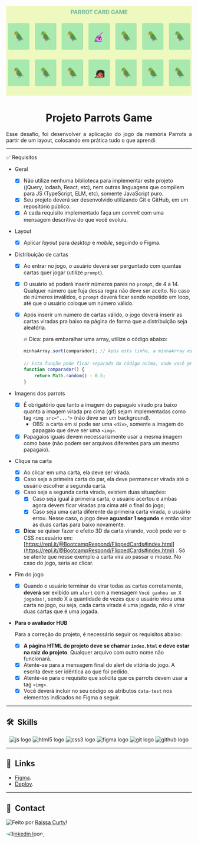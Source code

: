 ![Imagem 1](./layout-projeto.png "Imagem 1")

<h1 align="center">Projeto Parrots Game </h1>

<p align="justify">Esse desafio, foi desenvolver a aplicação do jogo da memória Parrots a partir de um layout, colocando em prática tudo o que aprendi.</p>
<hr/>
✅ Requisitos

- Geral
    - [x]  Não utilize nenhuma biblioteca para implementar este projeto (jQuery, lodash, React, etc), nem outras linguagens que compilem para JS (TypeScript, ELM, etc), somente JavaScript puro.
    - [x]  Seu projeto deverá ser desenvolvido utilizando Git e GitHub, em um repositório público.
    - [x]  A cada requisito implementado faça um *commit* com uma mensagem descritiva do que você evoluiu.
- Layout
    - [x]  Aplicar *layout* para *desktop* e *mobile*, seguindo o Figma.
- Distribuição de cartas
    - [x]  Ao entrar no jogo, o usuário deverá ser perguntado com quantas cartas quer jogar (utilize `prompt`).
    - [x]  O usuário só poderá inserir números pares no `prompt`, de 4 a 14. Qualquer número que fuja dessa regra não deve ser aceito. No caso de números inválidos, o `prompt` deverá ficar sendo repetido em loop, até que o usuário coloque um número válido.
    - [x]  Após inserir um número de cartas válido, o jogo deverá inserir as cartas viradas pra baixo na página de forma que a distribuição seja aleatória.
        
        🔥 Dica: para embaralhar uma array, utilize o código abaixo:
        
        ```jsx
        minhaArray.sort(comparador); // Após esta linha, a minhaArray estará embaralhada
        
        // Esta função pode ficar separada do código acima, onde você preferir
        function comparador() { 
        	return Math.random() - 0.5; 
        }
        ```
        
- Imagens dos parrots
    - [x]  É obrigatório que tanto a imagem do papagaio virado pra baixo quanto a imagem virada pra cima (gif) sejam implementadas como tag `<img src="...">` (não deve ser um background).
        - OBS: a carta em si pode ser uma `<div>`, somente a imagem do papagaio que deve ser uma `<img>`.
    - [x]  Papagaios iguais devem necessariamente usar a mesma imagem como base (não podem ser arquivos diferentes para um mesmo papagaio).
- Clique na carta
    - [x]  Ao clicar em uma carta, ela deve ser virada.
    - [x]  Caso seja a primeira carta do par, ela deve permanecer virada até o usuário escolher a segunda carta.
    - [x]  Caso seja a segunda carta virada, existem duas situações:
        - [x]  Caso seja igual à primeira carta, o usuário acertou e ambas agora devem ficar viradas pra cima até o final do jogo;
        - [x]  Caso seja uma carta diferente da primeira carta virada, o usuário errou. Nesse caso, o jogo deve **aguardar 1 segundo** e então virar as duas cartas para baixo novamente.
    - [x]  **Dica**: se quiser fazer o efeito 3D da carta virando, você pode ver o CSS necessário em: [https://repl.it/@BootcampRespond/FlippedCards#index.html](https://repl.it/@BootcampRespond/FlippedCards#index.html) . Só se atente que nesse exemplo a carta vira ao passar o mouse. No caso do jogo, seria ao clicar.
- Fim do jogo
    - [x]  Quando o usuário terminar de virar todas as cartas corretamente, **deverá** ser exibido um `alert` com a mensagem `Você ganhou em X jogadas!`, sendo X a quantidade de vezes que o usuário virou uma carta no jogo, ou seja, cada carta virada é uma jogada, não é virar duas cartas que é uma jogada.
- **Para o avaliador HUB**
    
    Para a correção do projeto, é necessário seguir os requisitos abaixo:
    
    - [x]  **A página HTML do projeto deve se chamar `index.html` e deve estar na raiz do projeto**. Qualquer arquivo com outro nome não funcionará.
    - [x]  Atente-se para a mensagem final do alert de vitória do jogo. A escrita deve ser idêntica ao que foi pedido.
    - [x]  Atente-se para o requisito que solicita que os parrots devem usar a tag `<img>`.
    - [x]  Você deverá incluir no seu código os atributos `data-test` nos elementos indicados no Figma a seguir.
<hr/>

## 🛠 &nbsp;Skills
<div align="center">
  <img src="https://cdn.jsdelivr.net/gh/devicons/devicon/icons/javascript/javascript-original.svg" height="40" width="52" alt="js logo"  />
  <img src="https://cdn.jsdelivr.net/gh/devicons/devicon/icons/html5/html5-original.svg" height="40" width="52" alt="html5 logo"  />
  <img src="https://cdn.jsdelivr.net/gh/devicons/devicon/icons/css3/css3-original.svg" height="40" width="52" alt="css3 logo"  />
  <img src="https://cdn.jsdelivr.net/gh/devicons/devicon/icons/figma/figma-original.svg" height="40" width="52" alt="figma logo"   />        
  <img src="https://cdn.jsdelivr.net/gh/devicons/devicon/icons/git/git-original.svg" height="40" width="52" alt="git logo"  />
  <img src="https://cdn.jsdelivr.net/gh/devicons/devicon/icons/github/github-original.svg" height="40" width="52" alt="github logo" />                                   
</div>
<hr/>

## 🚀 &nbsp;Links

- [Figma](https://www.figma.com/file/EBizkrjH73Ku9fmib49Hlm/Parrot-Card-Game?node-id=0%3A1&t=pb5YhpnesSOtw1Ic-0).<br/>
- [Deploy](https://projeto4-parrots-taupe.vercel.app/).<br/>
___

## 💬 &nbsp;Contact
<img align="left" src="https://avatars.githubusercontent.com/curtyraissa?size=100">

Feito por [Raissa Curty](https://github.com/curtyraissa)!

<a href="https://www.linkedin.com/in/raissa-curty/" target="_blank">
    <img style="border-radius:50%;" src="https://raw.githubusercontent.com/maurodesouza/profile-readme-generator/master/src/assets/icons/social/linkedin/default.svg" width="52" height="40" alt="linkedin logo"  />
  </a>&nbsp;
